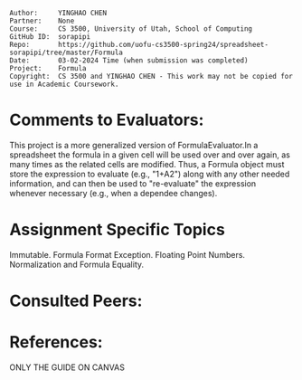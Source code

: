 ﻿```
Author:     YINGHAO CHEN
Partner:    None
Course:     CS 3500, University of Utah, School of Computing
GitHub ID:  sorapipi
Repo:       https://github.com/uofu-cs3500-spring24/spreadsheet-sorapipi/tree/master/Formula
Date:       03-02-2024 Time (when submission was completed) 
Project:    Formula 
Copyright:  CS 3500 and YINGHAO CHEN - This work may not be copied for use in Academic Coursework.
```

# Comments to Evaluators:
This project is a more generalized version of FormulaEvaluator.In a spreadsheet the formula in a given cell will be used over and over again, 
as many times as the related cells are modified. Thus, a Formula object must store the expression to evaluate (e.g., "1+A2") along with any other needed information, 
and can then be used to "re-evaluate" the expression whenever necessary (e.g., when a dependee changes).


# Assignment Specific Topics
Immutable.
Formula Format Exception.
Floating Point Numbers.
Normalization and Formula Equality.


# Consulted Peers:



# References:

ONLY THE GUIDE ON CANVAS